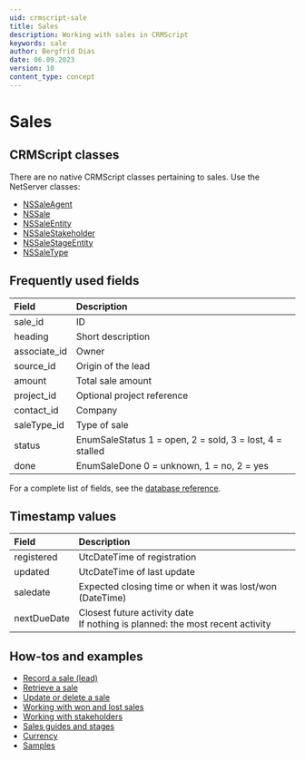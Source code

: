 ```yaml
---
uid: crmscript-sale
title: Sales
description: Working with sales in CRMScript
keywords: sale
author: Bergfrid Dias
date: 06.09.2023
version: 10
content_type: concept
---
```


# Sales

## CRMScript classes

There are no native CRMScript classes pertaining to sales. Use the NetServer classes:

* [NSSaleAgent][10]
* [NSSale][11]
* [NSSaleEntity][12]
* [NSSaleStakeholder][13]
* [NSSaleStageEntity][14]
* [NSSaleType][15]

## Frequently used fields

| Field | Description |
|:--|:--|
| sale_id | ID |
| heading | Short description |
| associate_id | Owner |
| source_id | Origin of the lead |
| amount | Total sale amount |
| project_id | Optional project reference |
| contact_id | Company |
| saleType_id | Type of sale |
| status | EnumSaleStatus 1 = open, 2 = sold, 3 = lost, 4 = stalled |
| done | EnumSaleDone 0 = unknown, 1 = no, 2 = yes |

For a complete list of fields, see the [database reference][20].

## Timestamp values

| Field | Description |
|:--|:--|
| registered | UtcDateTime of registration |
| updated | UtcDateTime of last update |
| saledate | Expected closing time or when it was lost/won (DateTime) |
| nextDueDate | Closest future activity date<br>If nothing is planned: the most recent activity |

## How-tos and examples

* [Record a sale (lead)][1]
* [Retrieve a sale][2]
* [Update or delete a sale][3]
* [Working with won and lost sales][4]
* [Working with stakeholders][5]
* [Sales guides and stages][6]
* [Currency][7]
* [Samples][8]

<!-- Referenced links -->
[1]: create.md
[2]: get.md
[3]: update.md
[4]: lost-or-sold.md
[5]: stakeholders.md
[6]: guides.md
[7]: currency.md
[8]: samples.md
[10]: ../../reference/CRMScript.NetServer.NSSaleAgent.yml
[11]: ../../reference/CRMScript.NetServer.NSSale.yml
[12]: ../../reference/CRMScript.NetServer.NSSaleEntity.yml
[13]: ../../reference/CRMScript.NetServer.NSSaleStakeholder.yml
[14]: ../../reference/CRMScript.NetServer.NSSaleStageEntity.yml
[15]: ../../reference/CRMScript.NetServer.NSSaleType.yml
[20]: ../../../../database/tables/sale.md
